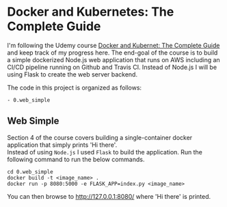 # Docker and Kubernetes: The Complete Guide

I'm following the Udemy course [Docker and Kubernet: The Complete Guide](https://www.udemy.com/course/docker-and-kubernetes-the-complete-guide/) and keep track of my progress here.
The end-goal of the course is to build a simple dockerized Node.js web application that runs on AWS including an CI/CD pipeline running on Github and Travis CI.
Instead of Node.js I will be using Flask to create the web server backend.

The code in this project is organized as follows:

````
- 0.web_simple
````
 

## Web Simple

Section 4 of the course covers building a single-container docker application that simply prints 'Hi there'.</br>
Instead of using `Node.js` I used `Flask` to build the application.
Run the following command to run the below commands.

```
cd 0.web_simple
docker build -t <image_name> .
docker run -p 8080:5000 -e FLASK_APP=index.py <image_name>
```

You can then browse to <http://127.0.0.1:8080/> where 'Hi there' is printed.
